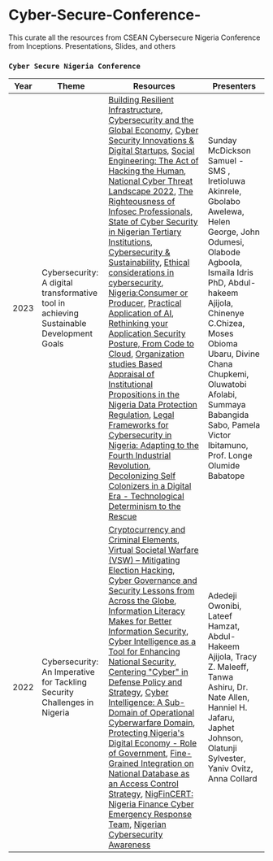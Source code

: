 # Cyber-Secure-Conference-
This curate all the resources from CSEAN Cybersecure Nigeria Conference from Inceptions. Presentations, Slides, and others
### `Cyber Secure Nigeria Conference`

| Year | Theme | Resources | Presenters |
| --- | --- | --- |---
| 2023 |Cybersecurity: A digital transformative tool in achieving Sustainable Development Goals | [Building Resilient Infrastructure](https://csean-my.sharepoint.com/:b:/g/personal/conference_csean_org_ng/EdsED0iaB0dKk6dx_xiWY_YB_e_yxG00VmcR50MYDA35cw?e=9av9zt), [Cybersecurity and the Global Economy](https://csean-my.sharepoint.com/:b:/g/personal/conference_csean_org_ng/EWSnHcQKMBpIjk_7gnLPmXQBxg-8N6Za3sgnBxRfehR_Ag?e=TK7oDB), [Cyber Security Innovations & Digital Startups](https://csean-my.sharepoint.com/:b:/g/personal/conference_csean_org_ng/EUUpJBoXN4lEoOoxmkGaOScB4vUb2bQfO-EMq_szhy4W3A?e=hS1Y64), [Social Engineering: The Act of Hacking the Human](https://csean-my.sharepoint.com/:b:/g/personal/conference_csean_org_ng/EURMHfEbKYpMtbvy1W8-EWIBgY1qJn20BXg7S9h3fbIdAA?e=cb9Bua), [National Cyber Threat Landscape 2022](https://csean-my.sharepoint.com/:b:/g/personal/conference_csean_org_ng/EfWSu2LTQQtBkTx4bCdR_roBI-uVZGDswtjsOE0PtYjmJA?e=BdzghJ), [The Righteousness of Infosec Professionals](https://csean-my.sharepoint.com/:b:/g/personal/conference_csean_org_ng/EQ3dUDIQCyNFrWFMGps6kjgBL2g5BphZd5P0ggzO5Dghqw?e=56E3g6), [State of Cyber Security in Nigerian Tertiary Institutions](https://csean-my.sharepoint.com/:b:/g/personal/conference_csean_org_ng/EbVVUNjdy5tHpDM3nMVoIikBwEsr0O6e0W1mLCx78_mI7Q?e=88HL6j), [Cybersecurity & Sustainability](https://csean-my.sharepoint.com/:b:/g/personal/conference_csean_org_ng/EeTXH9nmVchCjL9y4rlSpZYBvAFK7RRXHiCG1c9D_-atCg?e=RsiZLz), [Ethical considerations in cybersecurity](https://csean-my.sharepoint.com/:b:/g/personal/conference_csean_org_ng/EV5H67sZu5xBnUcHXS_QpuEBTD27YbAmXDnK4GCkiA2amA?e=KRcnm8), [Nigeria:Consumer or Producer](https://csean-my.sharepoint.com/:b:/g/personal/conference_csean_org_ng/ETxX0c6FSd1Ds28UkyyvdT0BMAA2Dne_mF1Pw5M4Gztezg?e=siC53O), [Practical Application of AI](https://csean-my.sharepoint.com/:b:/g/personal/conference_csean_org_ng/Eao8DAcqHCpFksk8vYWb7qUB5hbbOdSt07bX3PtvO7QaCg?e=Nyqjep), [Rethinking your Application Security Posture, From Code to Cloud](https://csean-my.sharepoint.com/:b:/g/personal/conference_csean_org_ng/Ed_Zjeu8fbxGhIy7982ykAYBjS1z2_M7lrC9tlFjKthS-Q?e=KRQPBN), [Organization studies Based Appraisal of Institutional Propositions in the Nigeria Data Protection Regulation](https://csean-my.sharepoint.com/:b:/g/personal/conference_csean_org_ng/EXyOARzfzq5Mrev0o48bRHEBND4s9jsj32d1ShP5bjt_NQ?e=gVDX9x), [Legal Frameworks for Cybersecurity in Nigeria: Adapting to the Fourth Industrial Revolution](https://csean-my.sharepoint.com/:b:/g/personal/conference_csean_org_ng/EXJyY5i0kEpCrT2ysruJbNABq9KkoNCuYMocowsntbnELw?e=2HlNcw), [Decolonizing Self Colonizers in a Digital Era - Technological Determinism to the Rescue](https://csean-my.sharepoint.com/:b:/g/personal/conference_csean_org_ng/Ecp2zxr860hFowp_qgzUricBK25KVLip9S6tn9FtBL2IFQ?e=BPCQ9y) | Sunday McDickson Samuel -SMS , Iretioluwa Akinrele, Gbolabo Awelewa, Helen George, John Odumesi, Olabode Agboola, Ismaila Idris PhD, Abdul-hakeem Ajijola, Chinenye C.Chizea, Moses Obioma Ubaru, Divine Chana Chupkemi, Oluwatobi Afolabi, Summaya Babangida Sabo, Pamela Victor Ibitamuno, Prof. Longe Olumide Babatope
| 2022 | Cybersecurity: An Imperative for Tackling Security Challenges in Nigeria | [Cryptocurrency and Criminal Elements](https://csean-my.sharepoint.com/:b:/g/personal/conference_csean_org_ng/EZGbSgXuQxhGmPt4BPxXBI8BSpp0psi_EreFm4K6oTSBsA?e=sarVyy), [Virtual Societal Warfare (VSW) – Mitigating Election Hacking](https://csean-my.sharepoint.com/:b:/g/personal/conference_csean_org_ng/Ee_5I0sr5nNNq35k_DeJuG4Bm6QhMitjNfBq9fSGgtIGbg?e=YfUgUD), [Cyber Governance and Security Lessons from Across the Globe](https://csean-my.sharepoint.com/:b:/g/personal/conference_csean_org_ng/ERWpmkqKOntOogFlgZP_ZPsBbDgZiPtmFlUXgVl4uT_IQA?e=dTDiAP), [Information Literacy Makes for Better Information Security](https://csean-my.sharepoint.com/:b:/g/personal/conference_csean_org_ng/EfjAT0PfwMNLsXv8TOD9apgBZun-8biLyv6qH87R1SYj-Q?e=wjdGal), [Cyber Intelligence as a Tool for Enhancing National Security](https://csean-my.sharepoint.com/:b:/g/personal/conference_csean_org_ng/EYu7_AtDK4pIlPksb-_H-K8B126lbdFSPLzocz4_MOf2Pg?e=ZrxPJo), [Centering "Cyber" in Defense Policy and Strategy](https://csean-my.sharepoint.com/:b:/g/personal/conference_csean_org_ng/EZHM6ASp79hJoSOiHXaPeVABoRZG2Yxv1dir5NprIJIrLQ?e=3ub2Sa), [Cyber Intelligence: A Sub-Domain of Operational Cyberwarfare Domain](https://csean-my.sharepoint.com/:b:/g/personal/conference_csean_org_ng/ET9_E8AIZl5DugJmPklEWfQBpQYDFF8kHmBfQLBU5XV5iQ?e=86cA1R), [Protecting Nigeria's Digital Economy - Role of Government](https://csean-my.sharepoint.com/:b:/g/personal/conference_csean_org_ng/Ebtr65ozE9ZCszHEBU2xXGkBZGpbl1gd0Frs71KO8Ye7fA?e=YURNtE), [Fine-Grained Integration on National Database as an Access Control Strategy](https://csean-my.sharepoint.com/:b:/g/personal/conference_csean_org_ng/EY51gzHetW1ImF820HtrdOEBSeoVdIUsGNOcgTu_HMCO0w?e=HQxxg1), [NigFinCERT: Nigeria Finance Cyber Emergency Response Team](https://csean-my.sharepoint.com/:b:/g/personal/conference_csean_org_ng/EQOTg-0ap4NGvo_dVQzxe7kB0TbOjmSSLBMKE0gQIzJKDA?e=OF2Pi8), [Nigerian Cybersecurity Awareness](https://csean-my.sharepoint.com/:v:/g/personal/conference_csean_org_ng/EaxGH70OrhdOnIgPWFm7WpcBWNQuCl9KKmBqUrueT_0kSg?e=0KYRbj) | Adedeji Owonibi, Lateef Hamzat, Abdul-Hakeem Ajijola, Tracy Z. Maleeff, Tanwa Ashiru, Dr. Nate Allen, Hanniel H. Jafaru, Japhet Johnson, Olatunji Sylvester, Yaniv Ovitz, Anna Collard

